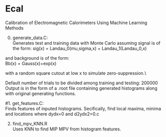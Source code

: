 # Ecal
Calibration of Electromagnetic Calorimeters Using Machine Learning Methods

0. generate_data.C:  
Generates test and training data with Monte Carlo assuming signal is of the form:
sig(x) = Landau_0(mu,sigma,x) + Landau_1(Landau_0,x)

and background is of the form:\
Bb(x) = Gauss(x)+exp(x)

with a random square cutout at low x to simulate zero-suppression.\

Default number of trials to be divided among training and testing: 200000\
Output is in the form of a .root file containing generated histograms along with original generating functions.

#1. get_features.C:\
Finds features of inputed histograms. Secifically, find local maxima, minima and locations where dydx=0 and d2ydx2=0.c

2. find_mpv_KNN.R\
Uses KNN to find MIP MPV from histogram features.